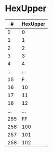 # HexUpper

| #   | HexUpper |
|-----|----------|
| 0   | 0        |
| 1   | 1        |
| 2   | 2        |
| 3   | 3        |
| 4   | 4        |
| …   | …        |
| 15  | F        |
| 16  | 10       |
| 17  | 11       |
| 18  | 12       |
| …   | …        |
| 255 | FF       |
| 256 | 100      |
| 257 | 101      |
| 258 | 102      |
